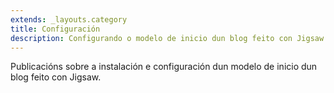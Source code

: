 ```yaml
---
extends: _layouts.category
title: Configuración
description: Configurando o modelo de inicio dun blog feito con Jigsaw
---
```


Publicacións sobre a instalación e configuración dun modelo de inicio dun blog feito con Jigsaw.